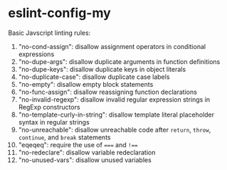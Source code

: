 # eslint-config-my

Basic Javscript linting rules:

1. "no-cond-assign": disallow assignment operators in conditional expressions
2. "no-dupe-args": disallow duplicate arguments in function definitions
3. "no-dupe-keys": disallow duplicate keys in object literals
4. "no-duplicate-case": disallow duplicate case labels
5. "no-empty": disallow empty block statements
6. "no-func-assign": disallow reassigning function declarations
7. "no-invalid-regexp": disallow invalid regular expression strings in RegExp constructors
8. "no-template-curly-in-string": disallow template literal placeholder syntax in regular strings
9. "no-unreachable": disallow unreachable code after `return`, `throw`, `continue`, and `break` statements
10. "eqeqeq": require the use of `===` and `!==`
11. "no-redeclare": disallow variable redeclaration
12. "no-unused-vars": disallow unused variables
